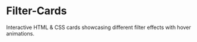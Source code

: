 # Filter-Cards
Interactive HTML &amp; CSS cards showcasing different filter effects with hover animations.
